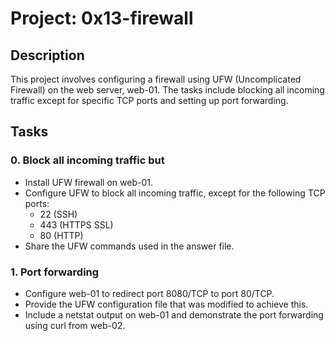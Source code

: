 # Project: 0x13-firewall

## Description

This project involves configuring a firewall using UFW (Uncomplicated Firewall) on the web server, web-01. The tasks include blocking all incoming traffic except for specific TCP ports and setting up port forwarding.

## Tasks

### 0. Block all incoming traffic but

- Install UFW firewall on web-01.
- Configure UFW to block all incoming traffic, except for the following TCP ports:
  - 22 (SSH)
  - 443 (HTTPS SSL)
  - 80 (HTTP)
- Share the UFW commands used in the answer file.

### 1. Port forwarding

- Configure web-01 to redirect port 8080/TCP to port 80/TCP.
- Provide the UFW configuration file that was modified to achieve this.
- Include a netstat output on web-01 and demonstrate the port forwarding using curl from web-02.

